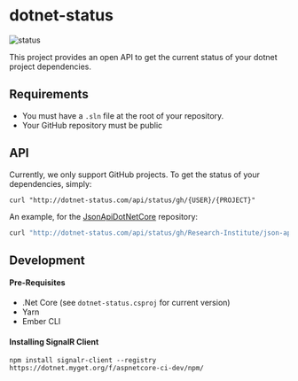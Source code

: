 # dotnet-status
![status](https://jaredcnancedev.visualstudio.com/_apis/public/build/definitions/6a4ea810-b7a7-4616-ac7a-8b98bf6066fc/1/badge)

This project provides an open API to get the current status of your
dotnet project dependencies. 

## Requirements

- You must have a `.sln` file at the root of your repository.
- Your GitHub repository must be public

## API

Currently, we only support GitHub projects. To get the status of your dependencies, simply:

```
curl "http://dotnet-status.com/api/status/gh/{USER}/{PROJECT}"
```

An example, for the [JsonApiDotNetCore](https://github.com/Research-Institute/json-api-dotnet-core) repository:

```bash
curl "http://dotnet-status.com/api/status/gh/Research-Institute/json-api-dotnet-core"
```

## Development

#### Pre-Requisites

- .Net Core (see `dotnet-status.csproj` for current version)
- Yarn
- Ember CLI

#### Installing SignalR Client

```
npm install signalr-client --registry https://dotnet.myget.org/f/aspnetcore-ci-dev/npm/
```
